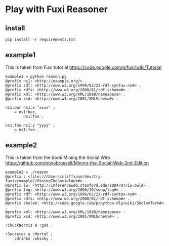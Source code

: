 # Play with Fuxi Reasoner

## install
```
pip install -r requirements.txt
```

## example1
This is taken from Fuxi tutorial 
https://code.google.com/p/fuxi/wiki/Tutorial

```
example1 » python reason.py
@prefix ns1: <http://example.org/> .
@prefix rdf: <http://www.w3.org/1999/02/22-rdf-syntax-ns#> .
@prefix rdfs: <http://www.w3.org/2000/01/rdf-schema#> .
@prefix xml: <http://www.w3.org/XML/1998/namespace> .
@prefix xsd: <http://www.w3.org/2001/XMLSchema#> .

ns1:bar ns1:x "xxxx" ;
    = ns1:bar,
        ns1:foo .

ns1:foo ns1:y "yyyy" ;
    = ns1:foo .
```

## example2

This is taken from the book Mining the Social Web
https://github.com/ptwobrussell/Mining-the-Social-Web-2nd-Edition

```
example2 » ./reason
@prefix : <file:///Users/cliffxuan/dev/try-fuxi/example2/MiningTheSocialWeb#> .
@prefix iw: <http://inferenceweb.stanford.edu/2004/07/iw.owl#> .
@prefix log: <http://www.w3.org/2000/10/swap/log#> .
@prefix rdf: <http://www.w3.org/1999/02/22-rdf-syntax-ns#> .
@prefix rdfs: <http://www.w3.org/2000/01/rdf-schema#> .
@prefix skolem: <http://code.google.com/p/python-dlp/wiki/SkolemTerm#> .
@prefix xml: <http://www.w3.org/XML/1998/namespace> .
@prefix xsd: <http://www.w3.org/2001/XMLSchema#> .

:ChuckNorris a :god .

:Socrates a :Mortal ;
    :drinks :whisky .
```